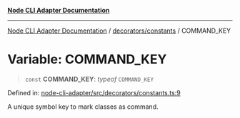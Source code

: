 [**Node CLI Adapter Documentation**](../../../README.md)

***

[Node CLI Adapter Documentation](../../../README.md) / [decorators/constants](../README.md) / COMMAND\_KEY

# Variable: COMMAND\_KEY

> `const` **COMMAND\_KEY**: *typeof* `COMMAND_KEY`

Defined in: [node-cli-adapter/src/decorators/constants.ts:9](https://github.com/stonemjs/node-cli-adapter/blob/942602ba5f120245f6f1f4ea802cbd5e86b9d774/src/decorators/constants.ts#L9)

A unique symbol key to mark classes as command.
